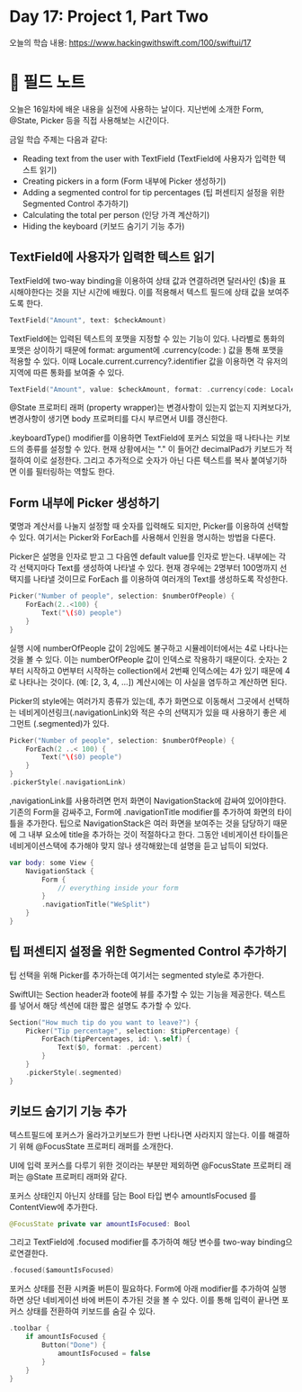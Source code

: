 #  Day 17: Project 1, Part Two

오늘의 학습 내용: https://www.hackingwithswift.com/100/swiftui/17

# 📒 필드 노트

오늘은 16일차에 배운 내용을 실전에 사용하는 날이다. 지난번에 소개한 Form, @State, Picker 등을 직접 사용해보는 시간이다.

금일 학습 주제는 다음과 같다:

- Reading text from the user with TextField (TextField에 사용자가 입력한 텍스트 읽기)
- Creating pickers in a form (Form 내부에 Picker 생성하기)
- Adding a segmented control for tip percentages (팁 퍼센티지 설정을 위한 Segmented Control 추가하기)
- Calculating the total per person (인당 가격 계산하기)
- Hiding the keyboard (키보드 숨기기 기능 추가)

## TextField에 사용자가 입력한 텍스트 읽기

TextField에 two-way binding을 이용하여 상태 값과 연결하려면 달러사인 ($)을 표시해야한다는 것을 지난 시간에 배웠다. 이를 적용해서 텍스트 필드에 상태 값을 보여주도록 한다.

```Swift
TextField("Amount", text: $checkAmount)
```

TextField에는 입력된 텍스트의 포맷을 지정할 수 있는 기능이 있다. 나라별로 통화의 포맷은 상이하기 때문에 format: argument에 .currency(code: ) 값을 통해 포맷을 적용할 수 있다. 이때 Locale.current.currency?.identifier 값을 이용하면 각 유저의 지역에 따른 통화를 보여줄 수 있다. 

```Swift
TextField("Amount", value: $checkAmount, format: .currency(code: Locale.current.currency?.identifier ?? "USD")))
```


@State 프로퍼티 래퍼 (property wrapper)는 변경사항이 있는지 없는지 지켜보다가, 변경사항이 생기면 body 프로퍼티를 다시 부르면서 UI를 갱신한다.

.keyboardType() modifier를 이용하면 TextField에 포커스 되었을 때 나타나는 키보드의 종류를 설정할 수 있다. 현재 상황에서는 "." 이 들어간 decimalPad가 키보드가 적절하여 이로 설정한다. 그리고 추가적으로 숫자가 아닌 다른 텍스트를 복사 붙여넣기하면 이를 필터링하는 역할도 한다.

## Form 내부에 Picker 생성하기

몇명과 계산서를 나눌지 설정할 때 숫자를 입력해도 되지만, Picker를 이용하여 선택할 수 있다. 여기서는 Picker와 ForEach를 사용해서 인원을 명시하는 방법을 다룬다. 

Picker은 설명을 인자로 받고 그 다음엔 default value를 인자로 받는다. 내부에는 각각 선택지마다 Text를 생성하여 나타낼 수 있다. 현재 경우에는 2명부터 100명까지 선택지를 나타낼 것이므로 ForEach 를 이용하여 여러개의 Text를 생성하도록 작성한다.

```Swift
Picker("Number of people", selection: $numberOfPeople) {
    ForEach(2..<100) {
        Text("\($0) people")
    }
}
```

실행 시에 numberOfPeople 값이 2임에도 불구하고 시뮬레이터에서는 4로 나타나는 것을 볼 수 있다. 이는 numberOfPeople 값이 인덱스로 작용하기 때문이다. 숫자는 2부터 시작하고 0번부터 시작하는 collection에서 2번째 인덱스에는 4가 있기 때문에 4로 나타나는 것이다. (예: [2, 3, 4, ...]) 계산시에는 이 사실을 염두하고 계산하면 된다.

Picker의 style에는 여러가지 종류가 있는데, 추가 화면으로 이동해서 그곳에서 선택하는 네비게이션링크(.navigationLink)와 적은 수의 선택지가 있을 때 사용하기 좋은 세그먼트 (.segmented)가 있다.

```Swift
Picker("Number of people", selection: $numberOfPeople) {
    ForEach(2 ..< 100) {
        Text("\($0) people")
    }
}
.pickerStyle(.navigationLink)
```

,navigationLink를 사용하려면 먼저 화면이 NavigationStack에 감싸여 있어야한다. 기존의 Form을 감싸주고, Form에 .navigationTitle modifier를 추가하여 화면의 타이틀을 추가한다. 팁으로 NavigationStack은 여러 화면을 보여주는 것을 담당하기 때문에 그 내부 요소에 title을 추가하는 것이 적절하다고 한다. 그동안 네비게이션 타이틀은 네비게이션스택에 추가해야 맞지 않나 생각해왔는데 설명을 듣고 납득이 되었다.

```Swift
var body: some View {
    NavigationStack {
        Form {
            // everything inside your form
        }
        .navigationTitle("WeSplit")
    }
}
```

## 팁 퍼센티지 설정을 위한 Segmented Control 추가하기

팁 선택을 위해 Picker를 추가하는데 여기서는 segmented style로 추가한다. 

SwiftUI는 Section header과 foote에 뷰를 추가할 수 있는 기능을 제공한다. 텍스트를 넣어서 해당 섹션에 대한 짧은 설명도 추가할 수 있다.

```Swift
Section("How much tip do you want to leave?") {
    Picker("Tip percentage", selection: $tipPercentage) {
        ForEach(tipPercentages, id: \.self) {
            Text($0, format: .percent)
        }
    }
    .pickerStyle(.segmented)
}
```

## 키보드 숨기기 기능 추가

텍스트필드에 포커스가 올라가고키보드가 한번 나타나면 사라지지 않는다. 이를 해결하기 위해 @FocusState 프로퍼티 래퍼를 소개한다.

UI에 입력 포커스를 다루기 위한 것이라는 부분만 제외하면 @FocusState 프로퍼티 래퍼는 @State 프로퍼티 래퍼와 같다.  

포커스 상태인지 아닌지 상태를 담는 Bool 타입 변수 amountIsFocused 를 ContentView에 추가한다.

```Swift
@FocusState private var amountIsFocused: Bool
```

그리고 TextField에 .focused modifier를 추가하여 해당 변수를 two-way binding으로연결한다. 

```Swift
.focused($amountIsFocused)
```

포커스 상태를 전환 시켜줄 버튼이 필요하다. Form에 아래 modifier를 추가하여 실행하면 상단 네비게이션 바에 버튼이 추가된 것을 볼 수 있다. 이를 통해 입력이 끝나면 포커스 상태를 전환하여 키보드를 숨길 수 있다.

```Swift
.toolbar {
    if amountIsFocused {
        Button("Done") {
            amountIsFocused = false
        }
    }
}
```

